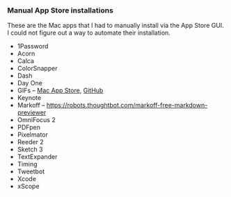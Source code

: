 ### Manual App Store installations

These are the Mac apps that I had to manually install via the App Store GUI. I
could not figure out a way to automate their installation.

- 1Password
- Acorn
- Calca
- ColorSnapper
- Dash
- Day One
- GIFs – [Mac App Store](https://itunes.apple.com/gb/app/gifs/id961850017?mt=12), [GitHub](https://github.com/orta/GIFs)
- Keynote
- Markoff – https://robots.thoughtbot.com/markoff-free-markdown-previewer
- OmniFocus 2
- PDFpen
- Pixelmator
- Reeder 2
- Sketch 3
- TextExpander
- Timing
- Tweetbot
- Xcode
- xScope
